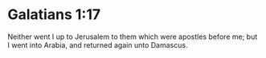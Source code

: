 # Galatians 1:17

Neither went I up to Jerusalem to them which were apostles before me; but I went into Arabia, and returned again unto Damascus.